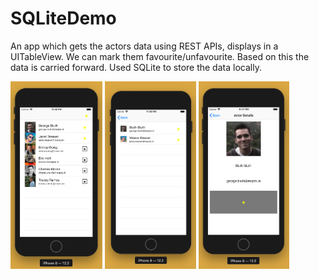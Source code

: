 # SQLiteDemo

An app which gets the actors data using REST APIs, displays in a UITableView. We can mark them favourite/unfavourite. Based on this the data is carried forward. Used SQLite to store the data locally.

<img src="Images/1.png" alt="Home Screen" height=300 > <img src="Images/2.png" alt="Restaurant List" height=300> <img src="Images/3.png" alt="Menu" height=300>

